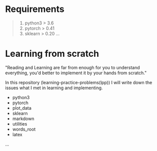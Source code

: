 # Requirements
   > 1) python3 > 3.6
   > 2) pytorch > 0.41
   > 3) sklearn > 0.20
   ...
   
# Learning from scratch
"Reading  and Learning are far from enough for you to understand everything, you'd better to implement it by 
your hands from scratch."
 
In this repository (learning-practice-problems(lpp)) I will write down the issues what I met in learning and implementing.

<!-- All the source codes are based on python version after python3.6.x --> 

- python3
- pytorch
- plot_data
- sklearn
- markdown
- utilities
- words_root
- latex

...






